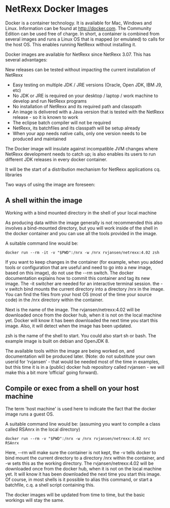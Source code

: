 # NetRexx Docker Images

Docker is a container technology. It is available for Mac, Windows and Linux. Information can be found at http://docker.com. The Community Edition can be used free of charge. In short, a container is combined from several images and runs a Linux OS that is mapped (or emulated) to calls for the host OS. This enables running NetRexx without installing it. 

Docker images are available for NetRexx since NetRexx 3.07. This has several advantages:

New releases can be tested without impacting the current installation of NetRexx
* Easy testing on multiple JDK / JRE versions (Oracle, Open JDK, IBM J9, etc)
* No JDK or JRE is required on your desktop / laptop / work machine to develop and run NetRexx programs
* No installation of NetRexx and its required path and classpath 
* An image is delivered with a Java version that is tested with the NetRexx release - so it is known to work
* The eclipse batch compiler will not be required
* NetRexx, its batchfiles and its classpath will be setup already
* When your app needs native calls, only one version needs to be produced and maintained

The Docker image will insulate against incompatible JVM changes where NetRexx development needs to catch up; is also enables its users to run different JDK releases in every docker container.

It will be the start of a distribution mechanism for NetRexx applications cq. libraries

Two ways of using the image are foreseen:

## A shell within the image
Working with a bind mounted directory in the shell of your local machine

As producing data within the image generally is not recommended this also involves a bind-mounted directory, but you will work inside of the shell in the docker container and you can use all the tools provided in the image. 

A suitable command line would be:

`docker run --rm -it -v "$PWD":/nrx -w /nrx rvjansen/netrexx:4.02 zsh`

If you want to keep changes in the container (for example, when you added tools or configuration that are useful and need to go into a new image, based on this image), do not use the --rm switch. The docker documentation explains how to commit this container and tag its new image. 
The -it switcher are needed for an interactive terminal session. the -v switch bind mounts the current directory into a directory /nrx in the image. You can find the files from your host OS (most of the time your source code) in the /nrx directory within the container. 

Next is the name of the image. The rvjansen/netrexx:4.02 will be downloaded once from the docker hub, when it is not on the local machine yet. Docker will know it has been downloaded the next time you start this image. Also, it will detect when the image has been updated.

zsh is the name of the shell to start. You could also start sh or bash. The example image is built on debian and OpenJDK 8.

The available tools within the image are being worked on, and documentation will be produced later. (Note: do not substitute your own userid for ‘rvjansen’ - that would be needed most of the time in examples, but this time it is in a (public) docker hub repository called rvjansen - we will make this a bit more ‘official’ going forward).
## Compile or exec from a shell on your host machine
The term 'host machine' is used here to indicate the fact that the docker image runs a guest OS. 

A suitable command line would be: (assuming you want to compile a class called RSAnrx in the local directory)

`docker run --rm -v "$PWD":/nrx -w /nrx rvjansen/netrexx:4.02 nrc RSAnrx`

Here, --rm will make sure the container is not kept, the -v tells docker to bind mount the current directory to a directory /nrx within the container, and -w sets this as the working directory. The rvjansen/netrexx:4.02 will be downloaded once from the docker hub, when it is not on the local machine yet. It will know it has been downloaded the next time you start this image. Of course, in most shells is it possible to alias this command, or start a batchfile, c.q. a shell script containing this.

The docker images will be updated from time to time, but the basic workings will stay the same.

